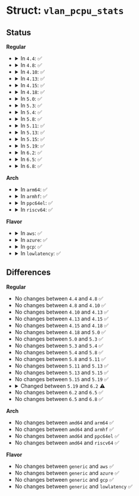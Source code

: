 # Struct: <code>vlan_pcpu_stats</code>

## Status
<b>Regular</b>
<ul>
<li>
<details>
<summary>In <code>4.4</code>: ✅</summary>

```c
struct vlan_pcpu_stats {
    u64 rx_packets;
    u64 rx_bytes;
    u64 rx_multicast;
    u64 tx_packets;
    u64 tx_bytes;
    struct u64_stats_sync syncp;
    u32 rx_errors;
    u32 tx_dropped;
};
```
</details>
</li>
<li>
<details>
<summary>In <code>4.8</code>: ✅</summary>

```c
struct vlan_pcpu_stats {
    u64 rx_packets;
    u64 rx_bytes;
    u64 rx_multicast;
    u64 tx_packets;
    u64 tx_bytes;
    struct u64_stats_sync syncp;
    u32 rx_errors;
    u32 tx_dropped;
};
```
</details>
</li>
<li>
<details>
<summary>In <code>4.10</code>: ✅</summary>

```c
struct vlan_pcpu_stats {
    u64 rx_packets;
    u64 rx_bytes;
    u64 rx_multicast;
    u64 tx_packets;
    u64 tx_bytes;
    struct u64_stats_sync syncp;
    u32 rx_errors;
    u32 tx_dropped;
};
```
</details>
</li>
<li>
<details>
<summary>In <code>4.13</code>: ✅</summary>

```c
struct vlan_pcpu_stats {
    u64 rx_packets;
    u64 rx_bytes;
    u64 rx_multicast;
    u64 tx_packets;
    u64 tx_bytes;
    struct u64_stats_sync syncp;
    u32 rx_errors;
    u32 tx_dropped;
};
```
</details>
</li>
<li>
<details>
<summary>In <code>4.15</code>: ✅</summary>

```c
struct vlan_pcpu_stats {
    u64 rx_packets;
    u64 rx_bytes;
    u64 rx_multicast;
    u64 tx_packets;
    u64 tx_bytes;
    struct u64_stats_sync syncp;
    u32 rx_errors;
    u32 tx_dropped;
};
```
</details>
</li>
<li>
<details>
<summary>In <code>4.18</code>: ✅</summary>

```c
struct vlan_pcpu_stats {
    u64 rx_packets;
    u64 rx_bytes;
    u64 rx_multicast;
    u64 tx_packets;
    u64 tx_bytes;
    struct u64_stats_sync syncp;
    u32 rx_errors;
    u32 tx_dropped;
};
```
</details>
</li>
<li>
<details>
<summary>In <code>5.0</code>: ✅</summary>

```c
struct vlan_pcpu_stats {
    u64 rx_packets;
    u64 rx_bytes;
    u64 rx_multicast;
    u64 tx_packets;
    u64 tx_bytes;
    struct u64_stats_sync syncp;
    u32 rx_errors;
    u32 tx_dropped;
};
```
</details>
</li>
<li>
<details>
<summary>In <code>5.3</code>: ✅</summary>

```c
struct vlan_pcpu_stats {
    u64 rx_packets;
    u64 rx_bytes;
    u64 rx_multicast;
    u64 tx_packets;
    u64 tx_bytes;
    struct u64_stats_sync syncp;
    u32 rx_errors;
    u32 tx_dropped;
};
```
</details>
</li>
<li>
<details>
<summary>In <code>5.4</code>: ✅</summary>

```c
struct vlan_pcpu_stats {
    u64 rx_packets;
    u64 rx_bytes;
    u64 rx_multicast;
    u64 tx_packets;
    u64 tx_bytes;
    struct u64_stats_sync syncp;
    u32 rx_errors;
    u32 tx_dropped;
};
```
</details>
</li>
<li>
<details>
<summary>In <code>5.8</code>: ✅</summary>

```c
struct vlan_pcpu_stats {
    u64 rx_packets;
    u64 rx_bytes;
    u64 rx_multicast;
    u64 tx_packets;
    u64 tx_bytes;
    struct u64_stats_sync syncp;
    u32 rx_errors;
    u32 tx_dropped;
};
```
</details>
</li>
<li>
<details>
<summary>In <code>5.11</code>: ✅</summary>

```c
struct vlan_pcpu_stats {
    u64 rx_packets;
    u64 rx_bytes;
    u64 rx_multicast;
    u64 tx_packets;
    u64 tx_bytes;
    struct u64_stats_sync syncp;
    u32 rx_errors;
    u32 tx_dropped;
};
```
</details>
</li>
<li>
<details>
<summary>In <code>5.13</code>: ✅</summary>

```c
struct vlan_pcpu_stats {
    u64 rx_packets;
    u64 rx_bytes;
    u64 rx_multicast;
    u64 tx_packets;
    u64 tx_bytes;
    struct u64_stats_sync syncp;
    u32 rx_errors;
    u32 tx_dropped;
};
```
</details>
</li>
<li>
<details>
<summary>In <code>5.15</code>: ✅</summary>

```c
struct vlan_pcpu_stats {
    u64 rx_packets;
    u64 rx_bytes;
    u64 rx_multicast;
    u64 tx_packets;
    u64 tx_bytes;
    struct u64_stats_sync syncp;
    u32 rx_errors;
    u32 tx_dropped;
};
```
</details>
</li>
<li>
<details>
<summary>In <code>5.19</code>: ✅</summary>

```c
struct vlan_pcpu_stats {
    u64 rx_packets;
    u64 rx_bytes;
    u64 rx_multicast;
    u64 tx_packets;
    u64 tx_bytes;
    struct u64_stats_sync syncp;
    u32 rx_errors;
    u32 tx_dropped;
};
```
</details>
</li>
<li>
<details>
<summary>In <code>6.2</code>: ✅</summary>

```c
struct vlan_pcpu_stats {
    u64_stats_t rx_packets;
    u64_stats_t rx_bytes;
    u64_stats_t rx_multicast;
    u64_stats_t tx_packets;
    u64_stats_t tx_bytes;
    struct u64_stats_sync syncp;
    u32 rx_errors;
    u32 tx_dropped;
};
```
</details>
</li>
<li>
<details>
<summary>In <code>6.5</code>: ✅</summary>

```c
struct vlan_pcpu_stats {
    u64_stats_t rx_packets;
    u64_stats_t rx_bytes;
    u64_stats_t rx_multicast;
    u64_stats_t tx_packets;
    u64_stats_t tx_bytes;
    struct u64_stats_sync syncp;
    u32 rx_errors;
    u32 tx_dropped;
};
```
</details>
</li>
<li>
<details>
<summary>In <code>6.8</code>: ✅</summary>

```c
struct vlan_pcpu_stats {
    u64_stats_t rx_packets;
    u64_stats_t rx_bytes;
    u64_stats_t rx_multicast;
    u64_stats_t tx_packets;
    u64_stats_t tx_bytes;
    struct u64_stats_sync syncp;
    u32 rx_errors;
    u32 tx_dropped;
};
```
</details>
</li>
</ul>
<b>Arch</b>
<ul>
<li>
<details>
<summary>In <code>arm64</code>: ✅</summary>

```c
struct vlan_pcpu_stats {
    u64 rx_packets;
    u64 rx_bytes;
    u64 rx_multicast;
    u64 tx_packets;
    u64 tx_bytes;
    struct u64_stats_sync syncp;
    u32 rx_errors;
    u32 tx_dropped;
};
```
</details>
</li>
<li>
<details>
<summary>In <code>armhf</code>: ✅</summary>

```c
struct vlan_pcpu_stats {
    u64 rx_packets;
    u64 rx_bytes;
    u64 rx_multicast;
    u64 tx_packets;
    u64 tx_bytes;
    struct u64_stats_sync syncp;
    u32 rx_errors;
    u32 tx_dropped;
};
```
</details>
</li>
<li>
<details>
<summary>In <code>ppc64el</code>: ✅</summary>

```c
struct vlan_pcpu_stats {
    u64 rx_packets;
    u64 rx_bytes;
    u64 rx_multicast;
    u64 tx_packets;
    u64 tx_bytes;
    struct u64_stats_sync syncp;
    u32 rx_errors;
    u32 tx_dropped;
};
```
</details>
</li>
<li>
<details>
<summary>In <code>riscv64</code>: ✅</summary>

```c
struct vlan_pcpu_stats {
    u64 rx_packets;
    u64 rx_bytes;
    u64 rx_multicast;
    u64 tx_packets;
    u64 tx_bytes;
    struct u64_stats_sync syncp;
    u32 rx_errors;
    u32 tx_dropped;
};
```
</details>
</li>
</ul>
<b>Flavor</b>
<ul>
<li>
<details>
<summary>In <code>aws</code>: ✅</summary>

```c
struct vlan_pcpu_stats {
    u64 rx_packets;
    u64 rx_bytes;
    u64 rx_multicast;
    u64 tx_packets;
    u64 tx_bytes;
    struct u64_stats_sync syncp;
    u32 rx_errors;
    u32 tx_dropped;
};
```
</details>
</li>
<li>
<details>
<summary>In <code>azure</code>: ✅</summary>

```c
struct vlan_pcpu_stats {
    u64 rx_packets;
    u64 rx_bytes;
    u64 rx_multicast;
    u64 tx_packets;
    u64 tx_bytes;
    struct u64_stats_sync syncp;
    u32 rx_errors;
    u32 tx_dropped;
};
```
</details>
</li>
<li>
<details>
<summary>In <code>gcp</code>: ✅</summary>

```c
struct vlan_pcpu_stats {
    u64 rx_packets;
    u64 rx_bytes;
    u64 rx_multicast;
    u64 tx_packets;
    u64 tx_bytes;
    struct u64_stats_sync syncp;
    u32 rx_errors;
    u32 tx_dropped;
};
```
</details>
</li>
<li>
<details>
<summary>In <code>lowlatency</code>: ✅</summary>

```c
struct vlan_pcpu_stats {
    u64 rx_packets;
    u64 rx_bytes;
    u64 rx_multicast;
    u64 tx_packets;
    u64 tx_bytes;
    struct u64_stats_sync syncp;
    u32 rx_errors;
    u32 tx_dropped;
};
```
</details>
</li>
</ul>

## Differences
<b>Regular</b>
<ul>
<li>
No changes between <code>4.4</code> and <code>4.8</code> ✅
</li>
<li>
No changes between <code>4.8</code> and <code>4.10</code> ✅
</li>
<li>
No changes between <code>4.10</code> and <code>4.13</code> ✅
</li>
<li>
No changes between <code>4.13</code> and <code>4.15</code> ✅
</li>
<li>
No changes between <code>4.15</code> and <code>4.18</code> ✅
</li>
<li>
No changes between <code>4.18</code> and <code>5.0</code> ✅
</li>
<li>
No changes between <code>5.0</code> and <code>5.3</code> ✅
</li>
<li>
No changes between <code>5.3</code> and <code>5.4</code> ✅
</li>
<li>
No changes between <code>5.4</code> and <code>5.8</code> ✅
</li>
<li>
No changes between <code>5.8</code> and <code>5.11</code> ✅
</li>
<li>
No changes between <code>5.11</code> and <code>5.13</code> ✅
</li>
<li>
No changes between <code>5.13</code> and <code>5.15</code> ✅
</li>
<li>
No changes between <code>5.15</code> and <code>5.19</code> ✅
</li>
<li>
<details>
<summary>Changed between <code>5.19</code> and <code>6.2</code> ⚠️</summary>
<ul>
<li>
<b>Field type changed. </b>
<code>u64 rx_packets</code> ➡️ <code>u64_stats_t rx_packets</code>
</li>
<li>
<b>Field type changed. </b>
<code>u64 rx_bytes</code> ➡️ <code>u64_stats_t rx_bytes</code>
</li>
<li>
<b>Field type changed. </b>
<code>u64 rx_multicast</code> ➡️ <code>u64_stats_t rx_multicast</code>
</li>
<li>
<b>Field type changed. </b>
<code>u64 tx_packets</code> ➡️ <code>u64_stats_t tx_packets</code>
</li>
<li>
<b>Field type changed. </b>
<code>u64 tx_bytes</code> ➡️ <code>u64_stats_t tx_bytes</code>
</li>
</ul>
</details>
</li>
<li>
No changes between <code>6.2</code> and <code>6.5</code> ✅
</li>
<li>
No changes between <code>6.5</code> and <code>6.8</code> ✅
</li>
</ul>
<b>Arch</b>
<ul>
<li>
No changes between <code>amd64</code> and <code>arm64</code> ✅
</li>
<li>
No changes between <code>amd64</code> and <code>armhf</code> ✅
</li>
<li>
No changes between <code>amd64</code> and <code>ppc64el</code> ✅
</li>
<li>
No changes between <code>amd64</code> and <code>riscv64</code> ✅
</li>
</ul>
<b>Flavor</b>
<ul>
<li>
No changes between <code>generic</code> and <code>aws</code> ✅
</li>
<li>
No changes between <code>generic</code> and <code>azure</code> ✅
</li>
<li>
No changes between <code>generic</code> and <code>gcp</code> ✅
</li>
<li>
No changes between <code>generic</code> and <code>lowlatency</code> ✅
</li>
</ul>
